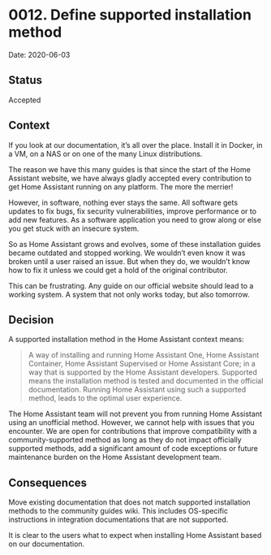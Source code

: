 # 0012. Define supported installation method

Date: 2020-06-03

## Status

Accepted

## Context

If you look at our documentation, it’s all over the place. Install it in Docker, in a VM, on a NAS or on one of the many Linux distributions.

The reason we have this many guides is that since the start of the Home Assistant website, we have always gladly accepted every contribution to get Home Assistant running on any platform. The more the merrier!

However, in software, nothing ever stays the same. All software gets updates to fix bugs, fix security vulnerabilities, improve performance or to add new features. As a software application you need to grow along or else you get stuck with an insecure system.

So as Home Assistant grows and evolves, some of these installation guides became outdated and stopped working. We wouldn’t even know it was broken until a user raised an issue. But when they do, we wouldn’t know how to fix it unless we could get a hold of the original contributor.

This can be frustrating. Any guide on our official website should lead to a working system. A system that not only works today, but also tomorrow.

## Decision

A supported installation method in the Home Assistant context means:

> A way of installing and running Home Assistant One, Home Assistant Container, Home Assistant Supervised or Home Assistant Core; in a way that is supported by the Home Assistant developers. Supported means the installation method is tested and documented in the official documentation. Running Home Assistant using such a supported method, leads to the optimal user experience.

The Home Assistant team will not prevent you from running Home Assistant using an unofficial method. However, we cannot help with issues that you encounter. We are open for contributions that improve compatibility with a community-supported method as long as they do not impact officially supported methods, add a significant amount of code exceptions or future maintenance burden on the Home Assistant development team.

## Consequences

Move existing documentation that does not match supported installation methods to the community guides wiki. This includes OS-specific instructions in integration documentations that are not supported.

It is clear to the users what to expect when installing Home Assistant based on our documentation.
